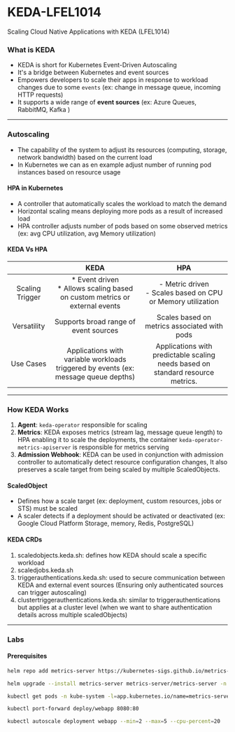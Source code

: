 # KEDA-LFEL1014
Scaling Cloud Native Applications with KEDA (LFEL1014)

### What is KEDA
- KEDA is short for Kubernetes Event-Driven Autoscaling
- It's a bridge between Kubernetes and event sources
- Empowers developers to scale their apps in response to workload changes due to some `events` (ex: change in message queue, incoming HTTP requests)
- It supports a wide range of **event sources** (ex: Azure Queues, RabbitMQ, Kafka )

---

### Autoscaling
- The capability of the system to adjust its resources (computing, storage, network bandwidth) based on the current load 
- In Kubernetes we can as en example adjust number of running pod instances based on resource usage

#### HPA in Kubernetes
- A controller that automatically scales the workload to match the demand
- Horizontal scaling means deploying more pods as a result of increased load
- HPA controller adjusts number of pods based on some observed metrics (ex: avg CPU utilization, avg Memory utilization)

#### KEDA Vs HPA
|                 |                                         KEDA                                        |                                       HPA                                       |
|:---------------:|:-----------------------------------------------------------------------------------:|:-------------------------------------------------------------------------------:|
| Scaling Trigger |   * Event driven <br> * Allows scaling based on custom metrics or external events   |         - Metric driven <br> - Scales based on CPU or Memory utilization        |
|   Versatility   |                        Supports broad range of event sources                        |                   Scales based on metrics associated with pods                  |
|    Use Cases    | Applications with variable workloads triggered by events (ex: message queue depths) | Applications with predictable scaling needs based on standard resource metrics. |

---

### How KEDA Works
1. **Agent**: `keda-operator` responsible for scaling
2. **Metrics**: KEDA exposes metrics (stream lag, message queue length) to HPA enabling it to scale the deployments, the container `keda-operator-metrics-apiserver` is responsible for metrics serving
3. **Admission Webhook**: KEDA can be used in conjunction with admission controller to automatically detect resource configuration changes, It also preserves a scale target from being scaled by multiple ScaledObjects.

#### ScaledObject
- Defines how a scale target (ex: deployment, custom resources, jobs or STS) must be scaled
- A scaler detects if a deployment should be activated or deactivated (ex: Google Cloud Platform Storage, memory, Redis, PostgreSQL)

#### KEDA CRDs
1. scaledobjects.keda.sh: defines how KEDA should scale a specific workload
2. scaledjobs.keda.sh
3. triggerauthentications.keda.sh: used to secure communication between KEDA and external event sources (Ensuring only authenticated sources can trigger autoscaling)
4. clustertriggerauthentications.keda.sh: similar to triggerauthentications but applies at a cluster level (when we want to share authentication details across multiple scaledObjects)

---

### Labs
#### Prerequisites
```bash
helm repo add metrics-server https://kubernetes-sigs.github.io/metrics-server/

helm upgrade --install metrics-server metrics-server/metrics-server -n kube-system --set args[0]=--kubelet-insecure-tls

kubectl get pods -n kube-system -l=app.kubernetes.io/name=metrics-server

kubectl port-forward deploy/webapp 8080:80

kubectl autoscale deployment webapp --min=2 --max=5 --cpu-percent=20
```